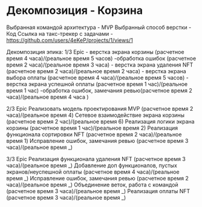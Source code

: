 # Декомпозиция - Корзина
Выбранная командой архитектура - MVP
Выбранный способ верстки - Код
Ссылка на такс-трекер с задачами - https://github.com/users/4eKeP/projects/1/views/1

Декомпозиция эпика:
1/3 Epic
    - верстка экрана корзины (расчетное время 4 часа)/(реальное время 5 часов)
    -обработка ошибок (расчетное время 2 часа)/(реальное время 3 часа)
    - верстка экрана удаления NFT (расчетное время 2 часа)/(реальное время 2 часа)
    - верстка экрана выбора оплаты (расчетное время 4 часа)/(реальное время 5 часов)
    - верстка экрана успешной оплаты (расчетное время 1 час)/(реальное время 1 час)
    -обработка ошибок, замечания ревью(расчетное время 2 часа)/(реальное время 4 часа )

2/3 Epic
Реализовать модель проектирования MVP (расчетное время 2 часа)/(реальное время 4)
Cетевое взаимодействие экрана корзины (расчетное время 2 час)/(реальное время 6)
Реализация логики экрана корзины (расчетное время 1 час)/(реальное время 2)
Реализация функционала сортировки NFT (расчетное время 2 часа)/(реальное время 1)
Исправление ошибок, замечания ревью (расчетное время 3 часа)/(реальное время _)

3/3 Epic
Реализация функционала удаления NFT (расчетное время 3 часа)/(реальное время _)
Добавление доп функционалов, пустых экранов/неуспешной оплаты (расчетное время 4 часа)/(реальное время _)
Исправление ошибок, замечания ревью (расчетное время 2 часа)/(реальное время _)
Объединение веток, работа с командой (расчетное время 3 часа)/(реальное время _)
Реализация оплаты NFT (расчетное время 3 часа)/(реальное время _)
